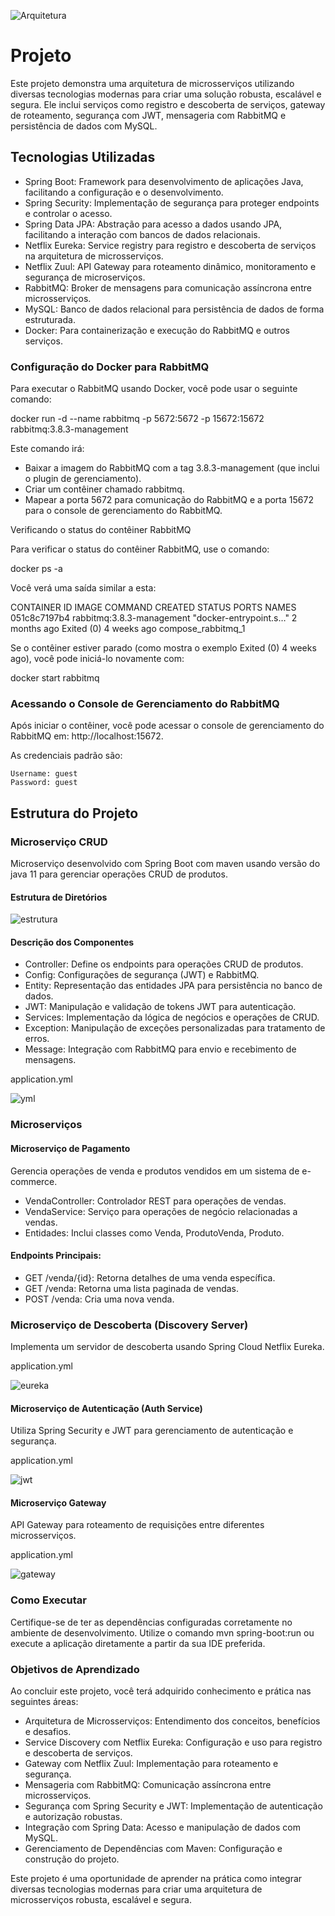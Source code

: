
![Arquitetura](img.png)

# Projeto

Este projeto demonstra uma arquitetura de microsserviços utilizando diversas tecnologias modernas para criar uma solução robusta, escalável e segura. Ele inclui serviços como registro e descoberta de serviços, gateway de roteamento, segurança com JWT, mensageria com RabbitMQ e persistência de dados com MySQL.

## Tecnologias Utilizadas

* Spring Boot: Framework para desenvolvimento de aplicações Java, facilitando a configuração e o desenvolvimento.
* Spring Security: Implementação de segurança para proteger endpoints e controlar o acesso.
* Spring Data JPA: Abstração para acesso a dados usando JPA, facilitando a interação com bancos de dados relacionais.
* Netflix Eureka: Service registry para registro e descoberta de serviços na arquitetura de microsserviços.
* Netflix Zuul: API Gateway para roteamento dinâmico, monitoramento e segurança de microserviços.
* RabbitMQ: Broker de mensagens para comunicação assíncrona entre microsserviços.
* MySQL: Banco de dados relacional para persistência de dados de forma estruturada.
* Docker: Para containerização e execução do RabbitMQ e outros serviços.

### Configuração do Docker para RabbitMQ

Para executar o RabbitMQ usando Docker, você pode usar o seguinte comando:

docker run -d --name rabbitmq -p 5672:5672 -p 15672:15672 rabbitmq:3.8.3-management

Este comando irá:

* Baixar a imagem do RabbitMQ com a tag 3.8.3-management (que inclui o plugin de gerenciamento).
* Criar um contêiner chamado rabbitmq.
* Mapear a porta 5672 para comunicação do RabbitMQ e a porta 15672 para o console de gerenciamento do RabbitMQ.

Verificando o status do contêiner RabbitMQ

Para verificar o status do contêiner RabbitMQ, use o comando:

docker ps -a

Você verá uma saída similar a esta:

CONTAINER ID   IMAGE                       COMMAND                  CREATED          STATUS                        PORTS                                                                          NAMES
051c8c7197b4   rabbitmq:3.8.3-management   "docker-entrypoint.s…"   2 months ago     Exited (0) 4 weeks ago                                                                                 compose_rabbitmq_1

Se o contêiner estiver parado (como mostra o exemplo Exited (0) 4 weeks ago), você pode iniciá-lo novamente com:

docker start rabbitmq

### Acessando o Console de Gerenciamento do RabbitMQ

Após iniciar o contêiner, você pode acessar o console de gerenciamento do RabbitMQ em: http://localhost:15672.

As credenciais padrão são:

    Username: guest
    Password: guest

## Estrutura do Projeto

### Microserviço CRUD

Microserviço desenvolvido com Spring Boot com maven usando versão do java 11 para gerenciar operações CRUD de produtos.

#### Estrutura de Diretórios

![estrutura](1.png)

#### Descrição dos Componentes

* Controller: Define os endpoints para operações CRUD de produtos.
* Config: Configurações de segurança (JWT) e RabbitMQ.
* Entity: Representação das entidades JPA para persistência no banco de dados.
* JWT: Manipulação e validação de tokens JWT para autenticação.
* Services: Implementação da lógica de negócios e operações de CRUD.
* Exception: Manipulação de exceções personalizadas para tratamento de erros.
* Message: Integração com RabbitMQ para envio e recebimento de mensagens.

application.yml

![yml](2.png)

### Microserviços

#### Microserviço de Pagamento

Gerencia operações de venda e produtos vendidos em um sistema de e-commerce.

* VendaController: Controlador REST para operações de vendas.
* VendaService: Serviço para operações de negócio relacionadas a vendas.
* Entidades: Inclui classes como Venda, ProdutoVenda, Produto.

#### Endpoints Principais:

* GET /venda/{id}: Retorna detalhes de uma venda específica.
* GET /venda: Retorna uma lista paginada de vendas.
* POST /venda: Cria uma nova venda.

### Microserviço de Descoberta (Discovery Server)

Implementa um servidor de descoberta usando Spring Cloud Netflix Eureka.

application.yml

![eureka](3.png)

#### Microserviço de Autenticação (Auth Service)

Utiliza Spring Security e JWT para gerenciamento de autenticação e segurança.

application.yml

![jwt](4.png)

#### Microserviço Gateway

API Gateway para roteamento de requisições entre diferentes microsserviços.

application.yml

![gateway](5.png)

### Como Executar

Certifique-se de ter as dependências configuradas corretamente no ambiente de desenvolvimento. Utilize o comando mvn spring-boot:run ou execute a aplicação diretamente a partir da sua IDE preferida.

### Objetivos de Aprendizado

Ao concluir este projeto, você terá adquirido conhecimento e prática nas seguintes áreas:

* Arquitetura de Microsserviços: Entendimento dos conceitos, benefícios e desafios.
* Service Discovery com Netflix Eureka: Configuração e uso para registro e descoberta de serviços.
* Gateway com Netflix Zuul: Implementação para roteamento e segurança.
* Mensageria com RabbitMQ: Comunicação assíncrona entre microsserviços.
* Segurança com Spring Security e JWT: Implementação de autenticação e autorização robustas.
* Integração com Spring Data: Acesso e manipulação de dados com MySQL.
* Gerenciamento de Dependências com Maven: Configuração e construção do projeto.

Este projeto é uma oportunidade de aprender na prática como integrar diversas tecnologias modernas para criar uma arquitetura de microsserviços robusta, escalável e segura.










